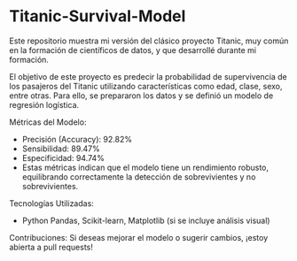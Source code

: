 # Titanic-Survival-Model

Este repositorio muestra mi versión del clásico proyecto Titanic, muy común en la formación de científicos de datos, y que desarrollé durante mi formación.

El objetivo de este proyecto es predecir la probabilidad de supervivencia de los pasajeros del Titanic utilizando características como edad, clase, sexo, entre otras. Para ello, se prepararon los datos y se definió un modelo de regresión logística.

Métricas del Modelo:
- Precisión (Accuracy): 92.82%
- Sensibilidad: 89.47%
- Especificidad: 94.74%
- Estas métricas indican que el modelo tiene un rendimiento robusto, equilibrando correctamente la detección de sobrevivientes y no sobrevivientes.

Tecnologías Utilizadas:
- Python
    Pandas, Scikit-learn, Matplotlib (si se incluye análisis visual)

Contribuciones:
Si deseas mejorar el modelo o sugerir cambios, ¡estoy abierta a pull requests!
